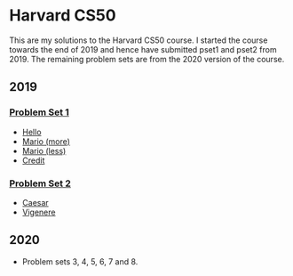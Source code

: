 # Harvard CS50
This are my solutions to the Harvard CS50 course. I started the course towards the end of 2019 and hence have submitted pset1 and pset2 from 2019. The remaining problem sets are from the 2020 version of the course.

## 2019
### [Problem Set 1](/2019/pset1)
  * [Hello](HarvardCS50/blob/master/2019/pset1/credit.c)
  * [Mario (more)](HarvardCS50/2019/pset1/mario_more.c)
  * [Mario (less)](HarvardCS50/2019/pset1/mario_less.c)
  * [Credit](https://github.com/keane-fernandes/HarvardCS50/blob/master/2019/pset1/credit.c)
  
### [Problem Set 2](HarvardCS50/2019/pset2)
  * [Caesar](HarvardCS50/2019/pset2/caesar.c)
  * [Vigenere](HarvardCS50/2019/pset2/vigenere.c)

## 2020
* Problem sets 3, 4, 5, 6, 7 and 8.
